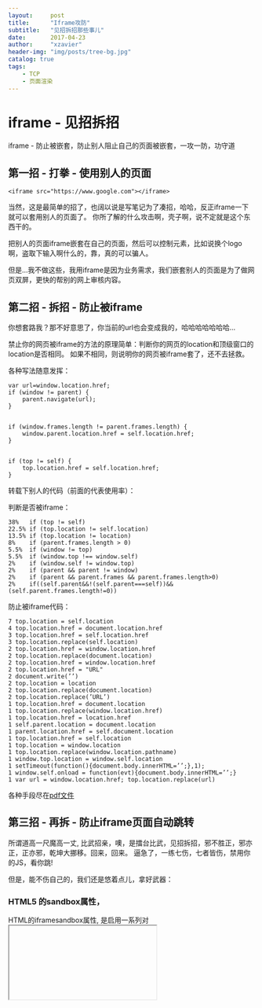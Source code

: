 ```yaml
---
layout:     post
title:      "Iframe攻防"
subtitle:   "见招拆招那些事儿"
date:       2017-04-23
author:     "xzavier"
header-img: "img/posts/tree-bg.jpg"
catalog: true
tags:
    - TCP
    - 页面渲染
---
```



# iframe - 见招拆招

iframe - 防止被嵌套，防止别人阻止自己的页面被嵌套，一攻一防，功守道

## 第一招 - 打拳 - 使用别人的页面

    <iframe src="https://www.google.com"></iframe>

当然，这是最简单的招了，也阔以说是写笔记为了凑招，哈哈，反正iframe一下就可以套用别人的页面了。
你所了解的什么攻击啊，壳子啊，说不定就是这个东西干的。

把别人的页面iframe嵌套在自己的页面，然后可以控制元素，比如说换个logo啊，盗取下输入啊什么的，靠，真的可以骗人。

但是...我不做这些，我用iframe是因为业务需求，我们嵌套别人的页面是为了做网页双屏，更快的帮别的网上审核内容。

## 第二招 - 拆招 - 防止被iframe

你想套路我？那不好意思了，你当前的url也会变成我的，哈哈哈哈哈哈哈...

禁止你的网页被iframe的方法的原理简单：判断你的网页的location和顶级窗口的location是否相同。
如果不相同，则说明你的网页被iframe套了，还不去拯救。

各种写法随意发挥：

    var url=window.location.href;
    if (window != parent) {
        parent.navigate(url);
    }  


    if (window.frames.length != parent.frames.length) {
        window.parent.location.href = self.location.href;
    }


    if (top != self) {
        top.location.href = self.location.href;
    }

转载下别人的代码（前面的代表使用率）：

判断是否被iframe：

    38%   if (top != self)
    22.5% if (top.location != self.location)
    13.5% if (top.location != location)
    8%    if (parent.frames.length > 0)
    5.5%  if (window != top)
    5.5%  if (window.top !== window.self)
    2%    if (window.self != window.top)
    2%    if (parent && parent != window)
    2%    if (parent && parent.frames && parent.frames.length>0)
    2%    if((self.parent&&!(self.parent===self))&&(self.parent.frames.length!=0))

防止被iframe代码：

    7 top.location = self.location
    4 top.location.href = document.location.href
    3 top.location.href = self.location.href
    3 top.location.replace(self.location)
    2 top.location.href = window.location.href
    2 top.location.replace(document.location)
    2 top.location.href = window.location.href
    2 top.location.href = "URL"
    2 document.write(’’)
    2 top.location = location
    2 top.location.replace(document.location)
    2 top.location.replace(’URL’)
    1 top.location.href = document.location
    1 top.location.replace(window.location.href)
    1 top.location.href = location.href
    1 self.parent.location = document.location
    1 parent.location.href = self.document.location
    1 top.location.href = self.location
    1 top.location = window.location
    1 top.location.replace(window.location.pathname)
    1 window.top.location = window.self.location
    1 setTimeout(function(){document.body.innerHTML=’’;},1);
    1 window.self.onload = function(evt){document.body.innerHTML=’’;}
    1 var url = window.location.href; top.location.replace(url)

各种手段尽在[pdf文件][1]

## 第三招 - 再拆 - 防止iframe页面自动跳转

所谓道高一尺魔高一丈, 比武招亲，噢，是擂台比武，见招拆招，邪不胜正，邪亦正，正亦邪，乾坤大挪移。回来，回来。
逼急了，一练七伤，七者皆伤，禁用你的JS，看你跳! 

但是，能不伤自己的，我们还是悠着点儿，拿好武器：

### HTML5 的sandbox属性，

HTML的iframesandbox属性, 是启用一系列对 <iframe> 中内容的额外限制。
值： 

    "" / allow-forms / allow-same-origin / allow-scripts / allow-top-navigation

不设置就都不取消，设置""全部取消，后面的是挨个取消。

显然，我们要做的不是取消allow-scripts，而是allow-top-navigation。

    <iframe sandbox="allow-same-origin allow-scripts allow-popups allow-forms allow-pointer-lock" src="http://www.google.com"</iframe>

IE 有个 security="restricted" 来做限制，是禁止掉js，显然不符合预期，而且在Chrome会反复跳转循环，IE嘛...

其实我做的时候这个就解决了，但是我看还有网上的方式，也试了下，但都不如第一个。

1、双重iframe可以阻止强制跳转。也就是说，你用页面A iframe一个自己的页面B，在B里再iframe你真正想iframe的页面C。问题在于，第一层的iframe就覆盖了第二层的，所以要把第一层的做成透明的。

2、window.onbeforeunload页面卸载事件判断

    var prevent_bust = 0;
    window.onbeforeunload = function() { 
        prevent_bust++ 
    }
    setInterval(function() {
        if (prevent_bust > 0) {
            prevent_bust -= 2;
            window.top.location = 'http://server-which-responds-with-204.com';
        }
    }, 1);

这也有问题啊，A iframe了B, B改变top.locations时会触发window.onbeforeunload事件，A捕获到后，location到这个“204页面”。但此时A页面的链接都失效了，可以改下prevent_bust -= 3，就可以免去这个问题。然而，还是有问题啊，你必须保障别人的iframe会按你如期的放被iframe，但我要iframe万万个页面，显然，pass.

不过，还是可以研究的：[研究地址][2]

所以，其实有一招就不错了，说不定，还有第四招。

## 第四招 - 再挡 - 防止别人阻止自己的防被iframe代码执行

好，逻辑还清晰，但是，我还不知道，反正我目的达到了，而且，再做下去，就是个死循环了，都是程序猿，何苦呢，而且，我没做坏事儿。


  [1]: http://seclab.stanford.edu/websec/framebusting/framebust.pdf
  [2]: https://blog.codinghorror.com/we-done-been-framed/

